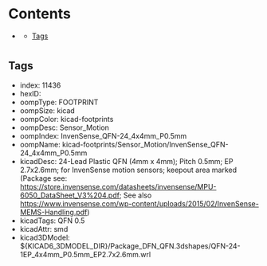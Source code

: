 



Contents
========

* [](#)
	* [Tags](#tags)

# 

## Tags

- index: 11436
- hexID: 
- oompType: FOOTPRINT
- oompSize: kicad
- oompColor: kicad-footprints
- oompDesc: Sensor_Motion
- oompIndex: InvenSense_QFN-24_4x4mm_P0.5mm
- oompName: kicad-footprints/Sensor_Motion/InvenSense_QFN-24_4x4mm_P0.5mm
- kicadDesc: 24-Lead Plastic QFN (4mm x 4mm); Pitch 0.5mm; EP 2.7x2.6mm; for InvenSense motion sensors; keepout area marked (Package see: https://store.invensense.com/datasheets/invensense/MPU-6050_DataSheet_V3%204.pdf; See also https://www.invensense.com/wp-content/uploads/2015/02/InvenSense-MEMS-Handling.pdf)
- kicadTags: QFN 0.5
- kicadAttr: smd
- kicad3DModel: ${KICAD6_3DMODEL_DIR}/Package_DFN_QFN.3dshapes/QFN-24-1EP_4x4mm_P0.5mm_EP2.7x2.6mm.wrl
